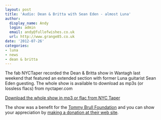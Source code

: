 ```yaml
---
layout: post
title: 'Audio: Dean & Britta with Sean Eden - almost Luna'
author:
  display_name: Andy
  login: admin
  email: andy@fullofwishes.co.uk
  url: http://www.grange85.co.uk
date: '2012-07-26'
categories:
- luna
- news
- dean & britta
---
```

<p>The fab NYCTaper recorded the Dean & Britta show in Wantagh last weekend that featured an extended section with former Luna guitarist Sean Eden guesting. The whole show is available to download as mp3s (or lossless flacs) from nyctaper.com</p>

[Download the whole show in mp3 or flac from NYC Taper](http://www.nyctaper.com/2012/07/dean-britta-with-luna-reunion-july-21-2012-mulcahys-wantagh-ny-flac-and-mp3-downloads-streaming-songs/)


<p>The show was a  benefit for the <a href="http://tommybrullfoundation.org/joomla/">Tommy Brull Foundation</a> and you can show your appreciation by <a href="http://tommybrullfoundation.org/joomla/">making a donation at their web site</a>.</p>

